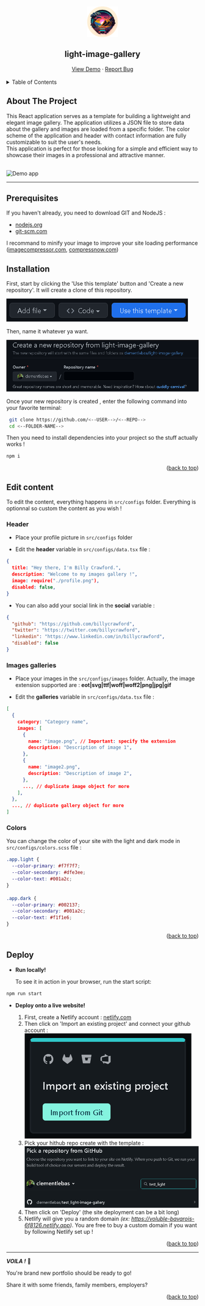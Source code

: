 <a name="readme-top" id="readme-top"></a>

<!-- PROJECT SHIELDS -->
<!--
*** I'm using markdown "reference style" links for readability.
*** Reference links are enclosed in brackets [ ] instead of parentheses ( ).
*** See the bottom of this document for the declaration of the reference variables
*** for contributors-url, forks-url, etc. This is an optional, concise syntax you may use.
*** https://www.markdownguide.org/basic-syntax/#reference-style-links
-->

<!-- PROJECT LOGO -->
<br />
<div align="center">
  <a href="https://github.com/clementlebas/light-image-gallery">
    <img src="./docs/logo.png" alt="Logo" width="80" height="80">
  </a>

  <h2 align="center">light-image-gallery</h3>
  <a href="https://gallery.clementlebas.dev/">View Demo</a>
  ·
  <a href="https://github.com/clementlebas/light-image-gallery/issues">Report Bug</a>
  <br />
  <br />
</div>

<!-- TABLE OF CONTENTS -->
<details>
  <summary>Table of Contents</summary>
  <ol>
    <li>
      <a href="#about-the-project">About The Project</a>
    </li>
    <li><a href="#prerequisites">Prerequisites</a></li>
    <li><a href="#installation">Installation</a></li>
    <li><a href="#edit-content">Edit content</a></li>
    <li><a href="#deploy">Deploy</a></li>
  </ol>
</details>

## About The Project

  <p align="left" id="about-the-project">
    This React application serves as a template for building a lightweight and elegant image gallery. The application utilizes a JSON file to store data about the gallery and images are loaded from a specific folder. The color scheme of the application and header with contact information are fully customizable to suit the user's needs. 
    <br />
    This application is perfect for those looking for a simple and efficient way to showcase their images in a professional and attractive manner.
    <br />
    <br /> 
  </p>

![Demo app](/docs/demo.gif)

<!-- ABOUT THE PROJECT -->

---

## **Prerequisites**

If you haven't already, you need to download GIT and NodeJS :

- [nodejs.org](https://nodejs.org/)
- [git-scm.com](https://git-scm.com/downloads)

I recommand to minify your image to improve your site loading performance ([imagecompressor.com](https://imagecompressor.com/), [compressnow.com](https://compressnow.com/))

## **Installation**

First, start by clicking the 'Use this template' button and 'Create a new repository'. It will create a clone of this repository.

![Demo app](/docs/usetemplate.png)

Then, name it whatever ya want.

![Demo app](/docs/createrepo.png)

Once your new repository is created , enter the following command into your favorite terminal:

```sh
 git clone https://github.com/<--USER-->/<--REPO-->
 cd <--FOLDER-NAME-->
```

Then you need to install dependencies into your project so the stuff actually works !

```sh
npm i
```

<p align="right">(<a href="#readme-top">back to top</a>)</p>

<!-- USAGE EXAMPLES -->

## **Edit content**

To edit the content, everything happens in `src/configs` folder. Everything is optionnal so custom the content as you wish !

### **Header**

- Place your profile picture in `src/configs` folder

- Edit the **header** variable in `src/configs/data.tsx` file :

```json
{
  title: "Hey there, I'm Billy Crawford.",
  description: "Welcome to my images gallery !",
  image: require("./profile.png"),
  disabled: false,
}
```

- You can also add your social link in the **social** variable :

```json
{
  "github": "https://github.com/billycrawford",
  "twitter": "https://twitter.com/billycrawford",
  "linkedin": "https://www.linkedin.com/in/billycrawford",
  "disabled": false
}
```

### **Images galleries**

- Place your images in the `src/configs/images` folder. Actually, the image extension supported are : **eot|svg|ttf|woff|woff2|png|jpg|gif**

- Edit the **galleries** variable in `src/configs/data.tsx` file :

```json
[
  {
    category: "Category name",
    images: [
      {
        name: "image.png", // Important: specify the extension
        description: "Description of image 1",
      },
      {
        name: "image2.png",
        description: "Description of image 2",
      },
      ..., // duplicate image object for more
    ],
  },
  ..., // duplicate gallery object for more
]
```

### **Colors**

You can change the color of your site with the light and dark mode in `src/configs/colors.scss` file :

```css
.app.light {
  --color-primary: #f7f7f7;
  --color-secondary: #dfe3ee;
  --color-text: #001a2c;
}

.app.dark {
  --color-primary: #002137;
  --color-secondary: #001a2c;
  --color-text: #f1f1e6;
}
```

<p align="right">(<a href="#readme-top">back to top</a>)</p>

## **Deploy**

- **Run locally!**

  To see it in action in your browser, run the start script:

```sh
npm run start
```

- **Deploy onto a live website!**

  1. First, create a Netlify account : [netlify.com](https://app.netlify.com/)
  2. Then click on 'Import an existing project' and connect your github account :
     ![Demo app](/docs/importproject.png)
  3. Pick your hithub repo create with the template :
     ![Demo app](/docs/pickrepo.png)
  4. Then click on 'Deploy' (the site deployment can be a bit long)
  5. Netlify will give you a random domain _(ex: https://voluble-bavarois-6f8126.netlify.app)_.
     You are free to buy a custom domain if you want by following Netlify set up !

<p align="right">(<a href="#readme-top">back to top</a>)</p>

---

**_VOILA !_** 🎉

You're brand new portfolio should be ready to go!

Share it with some friends, family members, employers?

<p align="right">(<a href="#readme-top">back to top</a>)</p>
